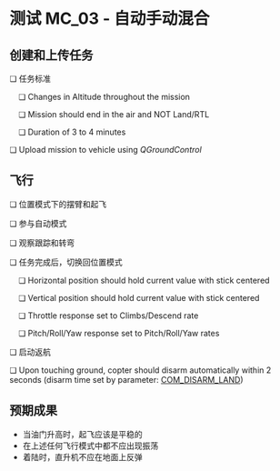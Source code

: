 # 测试 MC_03 - 自动手动混合

## 创建和上传任务

❏ 任务标准

&nbsp;&nbsp;&nbsp;&nbsp;❏ Changes in Altitude throughout the mission

&nbsp;&nbsp;&nbsp;&nbsp;❏ Mission should end in the air and NOT Land/RTL

&nbsp;&nbsp;&nbsp;&nbsp;❏ Duration of 3 to 4 minutes

❏ Upload mission to vehicle using _QGroundControl_

## 飞行

❏ 位置模式下的摆臂和起飞

❏ 参与自动模式

❏ 观察跟踪和转弯

❏ 任务完成后，切换回位置模式

&nbsp;&nbsp;&nbsp;&nbsp;❏ Horizontal position should hold current value with stick centered

&nbsp;&nbsp;&nbsp;&nbsp;❏ Vertical position should hold current value with stick centered

&nbsp;&nbsp;&nbsp;&nbsp;❏ Throttle response set to Climbs/Descend rate

&nbsp;&nbsp;&nbsp;&nbsp;❏ Pitch/Roll/Yaw response set to Pitch/Roll/Yaw rates

❏ 启动返航

❏ Upon touching ground, copter should disarm automatically within 2 seconds (disarm time set by parameter: [COM_DISARM_LAND](../advanced_config/parameter_reference.md#COM_DISARM_LAND))

## 预期成果

- 当油门升高时，起飞应该是平稳的
- 在上述任何飞行模式中都不应出现振荡
- 着陆时，直升机不应在地面上反弹
